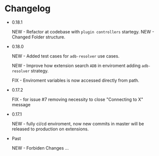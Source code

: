 # Changelog

-   0.18.1

    NEW - Refactor at codebase with `plugin controllers` startegy.
    NEW - Changed Folder structure.

-   0.18.0

    NEW - Added test cases for `adb-resolver` use cases.

    NEW - Improve how extension search `ADB` in enviroment adding `adb-resolver` strategy.

    FIX - Enviroment variables is now accessed directly from path.

-   0.17.2

    FIX - for issue #7 removing necessity to close "Connecting to X" message

-   0.17.1

    NEW - fully ci/cd enviroment, now new commits in master will be released to production on extensions.

-   Past

    NEW - Forbiden Changes
    ...
